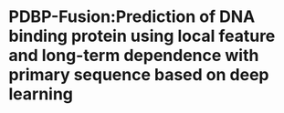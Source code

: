 # PDBP-Fusion:Prediction of DNA binding protein using local feature and long-term dependence with primary sequence based on deep learning
